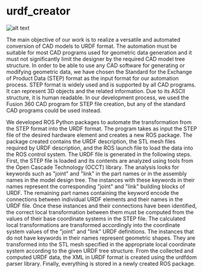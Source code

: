 # urdf_creator


![alt text](http://url/to/img.png)

The main objective of our work is to realize a versatile and automated conversion of CAD models to URDF format. The automation must be suitable for most CAD programs used for geometric data generation and it must not significantly limit the designer by the required CAD model tree structure. In order to be able to use any CAD software for generating or modifying geometric data, we have chosen the Standard for the Exchange of Product Data (STEP) format as the input format for our automation process. STEP format is widely used and is supported by all CAD programs. It can represent 3D objects and the related information. Due to its ASCII structure, it is human readable. In our development process, we used the Fusion 360 CAD program for STEP file creation, but any of the standard CAD programs could be used instead.


We developed ROS Python packages to automate the transformation from the STEP format into the URDF format. The program takes as input the STEP file of the desired hardware element and creates a new ROS package. The package created contains the URDF description, the STL mesh files required by URDF description, and the ROS launch file to load the data into the ROS control system. The URDF file is generated in the following steps. First, the STEP file is loaded and its contents are analyzed using tools from the Open Cascade Technology (OCCT) library. The analysis looks for keywords such as "joint" and "link" in the part names or in the assembly names in the model design tree. The instances with these keywords in their names represent the corresponding "joint" and "link" building blocks of URDF.  The remaining part names containing the keyword encode the connections between individual URDF elements and their names in the URDF file. Once these instances and their connections have been identified, the correct local transformation between them must be computed from the values of their base coordinate systems in the STEP file. The calculated local transformations are transformed accordingly into the coordinate system values of the "joint" and "link" URDF definitions. The instances that do not have keywords in their names represent geometric shapes. They are transformed into the STL mesh specified in the appropriate local coordinate system according to the given URDF tree structure. From the collected and computed URDF data, the XML in URDF format is created using the urdfdom parser library. Finally, everything is stored in a newly created ROS package.
